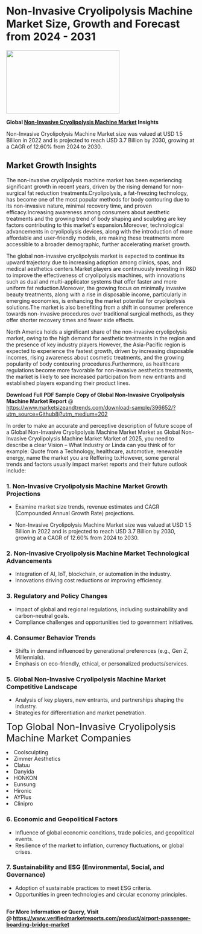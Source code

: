 <H1>Non-Invasive Cryolipolysis Machine Market Size, Growth and Forecast from 2024 - 2031</H1><img class="aligncenter size-medium wp-image-584254" src="https://thirdeyenews.in/wp-content/uploads/2024/09/Global-Market-Research-300x168.jpeg" alt="" width="300" height="168" /><p><strong>Global&nbsp;<a href="https://www.marketsizeandtrends.com/download-sample/396652/?utm_source=Github8j?utm_medium=202">Non-Invasive Cryolipolysis Machine Market</a> Insights</strong></p><p>Non-Invasive Cryolipolysis Machine Market size was valued at USD 1.5 Billion in 2022 and is projected to reach USD 3.7 Billion by 2030, growing at a CAGR of 12.60% from 2024 to 2030.</p><p><h2>Market Growth Insights</h2> <p>The non-invasive cryolipolysis machine market has been experiencing significant growth in recent years, driven by the rising demand for non-surgical fat reduction treatments.Cryolipolysis, a fat-freezing technology, has become one of the most popular methods for body contouring due to its non-invasive nature, minimal recovery time, and proven efficacy.Increasing awareness among consumers about aesthetic treatments and the growing trend of body shaping and sculpting are key factors contributing to this market's expansion.Moreover, technological advancements in cryolipolysis devices, along with the introduction of more affordable and user-friendly models, are making these treatments more accessible to a broader demographic, further accelerating market growth.</p> <p>The global non-invasive cryolipolysis market is expected to continue its upward trajectory due to increasing adoption among clinics, spas, and medical aesthetics centers.Market players are continuously investing in R&D to improve the effectiveness of cryolipolysis machines, with innovations such as dual and multi-applicator systems that offer faster and more uniform fat reduction.Moreover, the growing focus on minimally invasive beauty treatments, along with a rise in disposable income, particularly in emerging economies, is enhancing the market potential for cryolipolysis solutions.The market is also benefiting from a shift in consumer preference towards non-invasive procedures over traditional surgical methods, as they offer shorter recovery times and fewer side effects.</p> <p>North America holds a significant share of the non-invasive cryolipolysis market, owing to the high demand for aesthetic treatments in the region and the presence of key industry players.However, the Asia-Pacific region is expected to experience the fastest growth, driven by increasing disposable incomes, rising awareness about cosmetic treatments, and the growing popularity of body contouring procedures.Furthermore, as healthcare regulations become more favorable for non-invasive aesthetics treatments, the market is likely to see increased participation from new entrants and established players expanding their product lines.</p> <p><span class=""><strong>Download Full PDF Sample Copy of Global Non-Invasive Cryolipolysis Machine Market Report</strong> @ <a href="https://www.marketsizeandtrends.com/download-sample/396652/?utm_source=Github8j?utm_medium=202" target="_blank">https://www.marketsizeandtrends.com/download-sample/396652/?utm_source=Github8j?utm_medium=202</a></span></p><p>In order to make an accurate and perceptive description of future scope of a Global&nbsp;Non-Invasive Cryolipolysis Machine Market Market as Global&nbsp;Non-Invasive Cryolipolysis Machine Market Market of 2025, you need to describe a clear Vision &ndash; What Industry or Linda can you think of for example: Quote from a Technology, healthcare, automotive, renewable energy, name the market you are Reffering to.However, some general trends and factors usually impact market reports and their future outlook include:</p><h3>1.&nbsp;<strong>Non-Invasive Cryolipolysis Machine Market Growth Projections</strong></h3><ul><li>Examine market size trends, revenue estimates and CAGR (Compounded Annual Growth Rate) projections.</li><li><p>Non-Invasive Cryolipolysis Machine Market size was valued at USD 1.5 Billion in 2022 and is projected to reach USD 3.7 Billion by 2030, growing at a CAGR of 12.60% from 2024 to 2030.</p></li></ul><h3>2.&nbsp;<strong>Non-Invasive Cryolipolysis Machine Market Technological Advancements</strong></h3><ul><li>Integration of AI, IoT, blockchain, or automation in the industry.</li><li>Innovations driving cost reductions or improving efficiency.</li></ul><h3>3.&nbsp;<strong>Regulatory and Policy Changes</strong></h3><ul><li>Impact of global and regional regulations, including sustainability and carbon-neutral goals.</li><li>Compliance challenges and opportunities tied to government initiatives.</li></ul><h3>4.&nbsp;<strong>Consumer Behavior Trends</strong></h3><ul><li>Shifts in demand influenced by generational preferences (e.g., Gen Z, Millennials).</li><li>Emphasis on eco-friendly, ethical, or personalized products/services.</li></ul><h3>5.&nbsp;<strong>Global Non-Invasive Cryolipolysis Machine Market Competitive Landscape</strong></h3><ul><li>Analysis of key players, new entrants, and partnerships shaping the industry.</li><li>Strategies for differentiation and market penetration.</li></ul><p data-pm-slice="1 1 []"><span style="color: inherit; font-family: inherit; font-size: 25px;">Top Global Non-Invasive Cryolipolysis Machine Market Companies</span></p><div class="" data-test-id=""><p><li>Coolsculpting</li><li> Zimmer Aesthetics</li><li> Clatuu</li><li> Danyida</li><li> HONKON</li><li> Eunsung</li><li> Hironic</li><li> AYPlus</li><li> Clinipro</li></p></div><h3>6.&nbsp;<strong>Economic and Geopolitical Factors</strong></h3><ul><li>Influence of global economic conditions, trade policies, and geopolitical events.</li><li>Resilience of the market to inflation, currency fluctuations, or global crises.</li></ul><h3>7.&nbsp;<strong>Sustainability and ESG (Environmental, Social, and Governance)</strong></h3><ul><li>Adoption of sustainable practices to meet ESG criteria.</li><li>Opportunities in green technologies and circular economy principles.</li></ul><h2><strong style="font-size: 14px;">For More Information or Query, Visit @&nbsp;</strong><a style="background-color: #ffffff; font-size: 14px;" href="https://www.marketsizeandtrends.com/report/non-invasive-cryolipolysis-machine-market/" target="_blank">https://www.verifiedmarketreports.com/product/airport-passenger-boarding-bridge-market</a></h2>